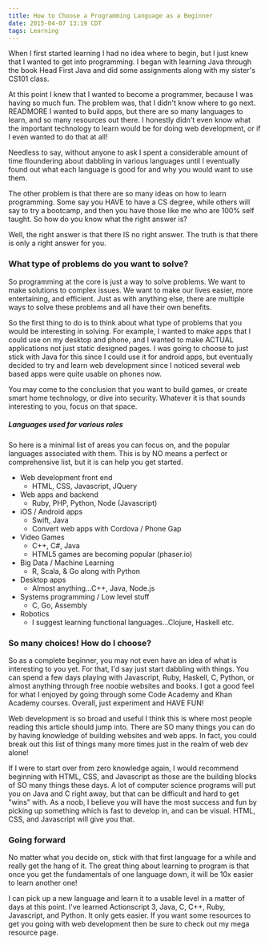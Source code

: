 ```yaml
---
title: How to Choose a Programming Language as a Beginner
date: 2015-04-07 13:19 CDT
tags: Learning
---
```


When I first started learning I had no idea where to begin, but I just knew that I wanted to get into programming. I began with learning Java through the book Head First Java and did some assignments along with my sister's CS101 class.

At this point I knew that I wanted to become a programmer, because I was having so much fun. The problem was, that I didn't know where to go next. READMORE I wanted to build apps, but there are so many languages to learn, and so many resources out there. I honestly didn't even know what the important technology to learn would be for doing web development, or if I even wanted to do that at all!

Needless to say, without anyone to ask I spent a considerable amount of time floundering about dabbling in various languages until I eventually found out what each language is good for and why you would want to use them.

The other problem is that there are so many ideas on how to learn programming. Some say you HAVE to have a CS degree, while others will say to try a bootcamp, and then you have those like me who are 100% self taught. So how do you know what the right answer is?

Well, the right answer is that there IS no right answer. The truth is that there is only a right answer for you. 

### What type of problems do you want to solve?
So programming at the core is just a way to solve problems. We want to make solutions to complex issues. We want to make our lives easier, more entertaining, and efficient. Just as with anything else, there are multiple ways to solve these problems and all have their own benefits.

So the first thing to do is to think about what type of problems that you would be interesting in solving. For example, I wanted to make apps that I could use on my desktop and phone, and I wanted to make ACTUAL applications not just static designed pages. I was going to choose to just stick with Java for this since I could use it for android apps, but eventually decided to try and learn web development since I noticed several web based apps were quite usable on phones now.

You may come to the conclusion that you want to build games, or create smart home technology, or dive into security. Whatever it is that sounds interesting to you, focus on that space.

##### Languages used for various roles
So here is a minimal list of areas you can focus on, and the popular languages associated with them. This is by NO means a perfect or comprehensive list, but it is can help you get started.

  * Web development front end
    - HTML, CSS, Javascript, JQuery
  * Web apps and backend
    - Ruby, PHP, Python, Node (Javascript)
  * iOS / Android apps
    - Swift, Java
    - Convert web apps with Cordova / Phone Gap
  * Video Games
    - C++, C#, Java
    - HTML5 games are becoming popular (phaser.io)
  * Big Data / Machine Learning
    - R, Scala, & Go along with Python
  * Desktop apps
    - Almost anything...C++, Java, Node.js
  * Systems programming / Low level stuff
    - C, Go, Assembly
  * Robotics
    - I suggest learning functional languages...Clojure, Haskell etc.

### So many choices! How do I choose?
So as a complete beginner, you may not even have an idea of what is interesting to you yet. For that, I'd say just start dabbling with things. You can spend a few days playing with Javascript, Ruby, Haskell, C, Python, or almost anything through free noobie websites and books. I got a good feel for what I enjoyed by going through some Code Academy and Khan Academy courses. Overall, just experiment and HAVE FUN!

Web development is so broad and useful I think this is where most people reading this article should jump into. There are SO many things you can do by having knowledge of building websites and web apps. In fact, you could break out this list of things many more times just in the realm of web dev alone!

If I were to start over from zero knowledge again, I would recommend beginning with HTML, CSS, and Javascript as those are the building blocks of SO many things these days. A lot of computer science programs will put you on Java and C right away, but that can be difficult and hard to get "wins" with. As a noob, I believe you will have the most success and fun by picking up something which is fast to develop in, and can be visual. HTML, CSS, and Javascript will give you that.

### Going forward
No matter what you decide on, stick with that first language for a while and really get the hang of it. The great thing about learning to program is that once you get the fundamentals of one language down, it will be 10x easier to learn another one!

I can pick up a new language and learn it to a usable level in a matter of days at this point. I've learned Actionscript 3, Java, C, C++, Ruby, Javascript, and Python. It only gets easier. If you want some resources to get you going with web development then be sure to check out my mega resource page.


